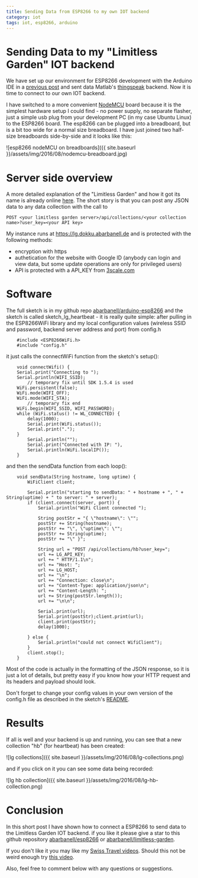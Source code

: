 ```yaml
---
title: Sending Data from ESP8266 to my own IOT backend
category: iot
tags: iot, esp8266, arduino
---
```


# Sending Data to my "Limitless Garden" IOT backend	

We have set up our environment for ESP8266 development with the
Arduino IDE in a [previous
post](http://blog.abarbanell.de/arduino-esp8266/iot/setup/) and sent data
Matlab's [thingspeak](www.thingspeak.com) backend. Now it is
time to connect to our own IOT backend.

I have switched to a more convenient
[NodeMCU](http://www.nodemcu.com/index_en.html) board because it is
the simplest hardware setup I could find - no power supply, no separate 
flasher, just a simple usb plug from your development PC (in my case Ubuntu
Linux) to the ESP8266 board. The esp8266 can be plugged into a breadboard, 
but is a bit too wide for a normal size breadboard. I have just joined 
two half-size breadboards side-by-side and it looks like this: 

![esp8266 nodeMCU on breadboards]({{ site.baseurl }}/assets/img/2016/08/nodemcu-breadboard.jpg)

# Server side overview
A more detailed explanation of the "Limitless Garden" and how it
got its name is already online
[here](http://blog.abarbanell.de/raspberry/2015/12/30/monitoring-iot-backend).
The short story is that you can post any JSON data to any data collection with 
the call to 

```
POST <your limitless garden server>/api/collections/<your collection name>?user_key=<your API key>
```

My instance runs at https://lg.dokku.abarbanell.de and is protected with the 
following methods:

- encryption with https
- authetication for the website with Google ID (anybody can login and view data, 
but some update operations are only for privileged users)
- API is protected with a API_KEY from [3scale.com](www.3scale.com)

# Software

The full sketch is in my github repo 
[abarbanell/arduino-esp8266](https://github.com/abarbanell/arduino-esp8266/tree/master/sketch_lg_heartbeat)
and the sketch is called sketch_lg_heartbeat - it is really quite simple: after
pulling in the ESP8266WiFi library and my local configuration values (wireless 
SSID and password, backend server address and port) from config.h

        #include <ESP8266WiFi.h>
        #include "config.h"

it just calls the connectWiFi function from the sketch's setup(): 

        void connectWifi() {
        Serial.print("Connecting to ");
        Serial.println(WIFI_SSID);
            // temporary fix until SDK 1.5.4 is used
        WiFi.persistent(false);
        WiFi.mode(WIFI_OFF);
        WiFi.mode(WIFI_STA);
            // temporary fix end
        WiFi.begin(WIFI_SSID, WIFI_PASSWORD);
        while (WiFi.status() != WL_CONNECTED) {
            delay(1000);
            Serial.print(WiFi.status());
            Serial.print(".");
        }
            Serial.println("");
            Serial.print("Connected with IP: "),
            Serial.println(WiFi.localIP());
        }

and then the sendData function from each loop(): 

        void sendData(String hostname, long uptime) {
            WiFiClient client;

            Serial.println("starting to sendData: " + hostname + ", " + String(uptime) + " to server: " + server);
            if (client.connect(server, port)) { 
                Serial.println("WiFi Client connected ");
            
                String postStr = "{ \"hostname\": \"";
                postStr += String(hostname);
                postStr += "\", \"uptime\": \"";
                postStr += String(uptime);
                postStr += "\" }";
            
                String url = "POST /api/collections/hb?user_key=";
                url += LG_API_KEY;
                url += " HTTP/1.1\n";
                url += "Host: ";
                url += LG_HOST;
                url += "\n";
                url += "Connection: close\n";
                url += "Content-Type: application/json\n";
                url += "Content-Length: ";
                url += String(postStr.length());
                url += "\n\n";
                
                Serial.print(url);
                Serial.print(postStr);client.print(url);
                client.print(postStr);
                delay(1000);
        
            } else {
                Serial.println("could not connect WifiClient");
            }
            client.stop();
        }

Most of the code is actually in the formatting of the JSON response, so it is
just a lot of details, but pretty easy if you know how your HTTP request and its 
headers and payload should look.

Don't forget to change your config values in your own version of the config.h file as 
described in the sketch's 
[README](https://github.com/abarbanell/arduino-esp8266/blob/master/sketch_lg_heartbeat/README.md).


# Results

If all is well and your backend is up and running, you can see that a new 
collection "hb" (for heartbeat) has been created: 

![lg collections]({{ site.baseurl }}/assets/img/2016/08/lg-collections.png)

and if you click on it you can see some data being recorded: 

![lg hb collection]({{ site.baseurl }}/assets/img/2016/08/lg-hb-collection.png) 

# Conclusion

In this short post I have shown how to connect a ESP8266 to send data to the 
Limitless Garden IOT backend. if you like it please give a star to this github repository
[abarbanell/esp8266](https://github.com/abarbanell/arduino-esp8266) or 
[abarbanell/limitless-garden](https://github.com/abarbanell/limitless-garden).

If you don't like it you may like my 
[Swiss Travel videos](https://www.youtube.com/playlist?list=PLyu5cHg7bWPiN-KlItY2fNfK20Gk_CE8b). 
Should this not be weird enough try 
[this video](https://www.youtube.com/watch?v=bLTNhu8izu0).

Also, feel free to comment below with any questions or suggestions.
